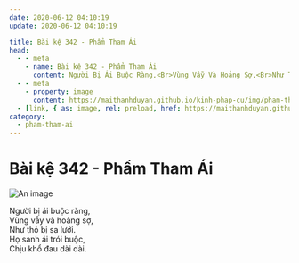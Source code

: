 ```yaml
---
date: 2020-06-12 04:10:19
update: 2020-06-12 04:10:19

title: Bài kệ 342 - Phẩm Tham Ái
head:
  - - meta
    - name: Bài kệ 342 - Phẩm Tham Ái
      content: Người Bị Ái Buộc Ràng,<Br>Vùng Vẫy Và Hoảng Sợ,<Br>Như Thỏ Bị Sa Lưới.<Br>Họ Sanh Ái Trói Buộc,<Br>Chịu Khổ Đau Dài Dài.<Br>
  - - meta
    - property: image
      content: https://maithanhduyan.github.io/kinh-phap-cu/img/pham-tham-ai/pham-tham-ai-342.jpg
  - [link, { as: image, rel: preload, href: https://maithanhduyan.github.io/kinh-phap-cu/img/pham-tham-ai/pham-tham-ai-342.jpg }]
category:
  - pham-tham-ai
---
```


# Bài kệ 342 - Phẩm Tham Ái

![An image](/img/pham-tham-ai/pham-tham-ai-342.jpg)

Người bị ái buộc ràng,<br>Vùng vẫy và hoảng sợ,<br>Như thỏ bị sa lưới.<br>Họ sanh ái trói buộc,<br>Chịu khổ đau dài dài.<br>
